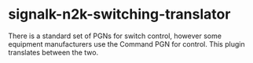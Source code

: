 # signalk-n2k-switching-translator
There is a standard set of PGNs for switch control, however some equipment manufacturers use the Command PGN for control. This plugin translates between the two.
